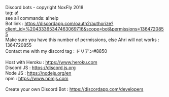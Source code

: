 Discord bots - copyright NoxFly 2018
<br>tag: a!
<br>see all commands: a!help
<br>Bot link : https://discordapp.com/oauth2/authorize?client_id=%20433365347463069716&scope=bot&permissions=1364720855
<br>Make sure you have this number of permissions, else Ahri will not works : 1364720855
<br>Contact me with my discord tag : ドリアン#8850
<br>
<br>Host with Heroku : https://www.heroku.com
<br>Discord JS : https://discord.js.org
<br>Node JS : https://nodejs.org/en
<br>npm : https://www.npmjs.com
<br>
<br>Create your own Discord Bot : https://discordapp.com/developers
